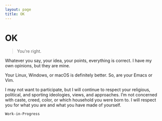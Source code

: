 ```yaml
---
layout: page
title: OK
---
```


# OK

> You’re right.

Whatever you say, your idea, your points, everything is correct.
I have my own opinions, but they are mine.

Your Linux, Windows, or macOS is definitely better. So, are your Emacs or Vim.

I may not want to participate, but I will continue to respect your religious, political, and sporting ideologies, views, and approaches. I’m not concerned with caste, creed, color, or which household you were born to. I will respect you for what you are and what you have made of yourself.

`Work-in-Progress`

<!-- 

Gone without food on many nights.
Went to school without food.
No slippers.
Realize that cold nights can be made warm with warm clothings only in 10th grade. Always assume the winters will be like that - cold shivering nights to get over with.
Migrated from my home-town for better prospects to Bombay, by borrowing ₹10,000 from my aunt, who had always helped our family with food, books, and many others.

Stole food (potatoes, pumpkins, chillies, etc.) from the neighboring vegetable garden. They knew but didn't tell us. When they gave us the harvested vegetables regularly, I began to realize that they knew all along.

Started at a no-window single-room next to a cow-shed in Bombay.

Slept on a mosquito infested bench at a Bus-stop to save money before returning from appearing in an exam in Guwahati, back to Imphal.

Been teaching younger kids since 6th grade to earn my own school fees and pocket money. Relatives helped.

 -->